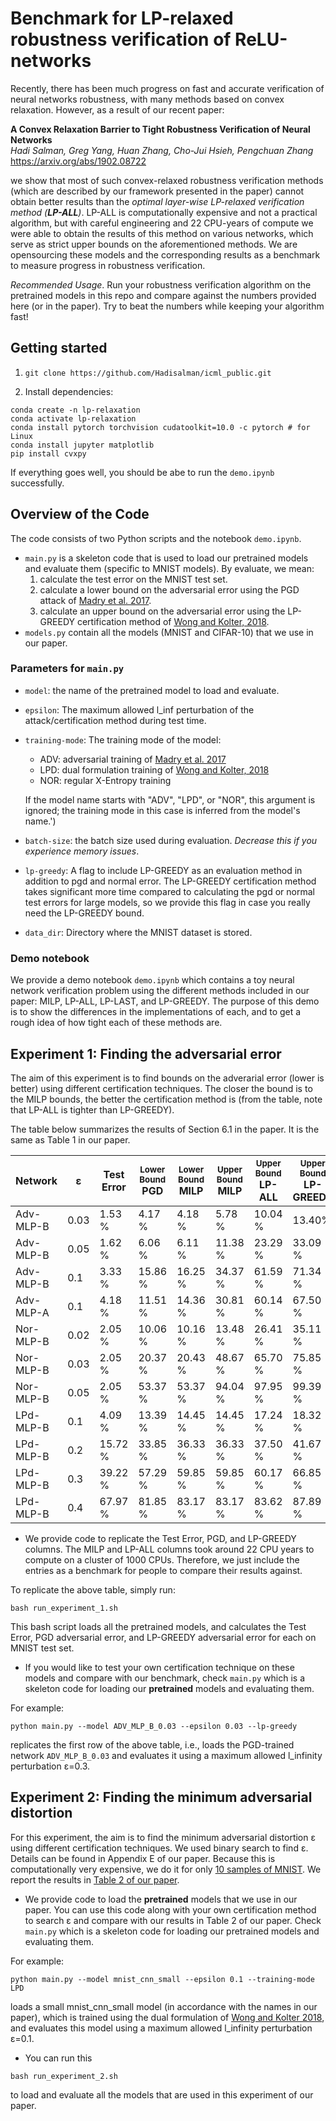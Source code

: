 # Benchmark for LP-relaxed robustness verification of ReLU-networks

Recently, there has been much progress on fast and accurate verification of neural networks robustness, with many methods based on convex relaxation. However, as a result of our recent paper:

**A Convex Relaxation Barrier to Tight Robustness Verification of Neural Networks** <br>
*Hadi Salman, Greg Yang, Huan Zhang, Cho-Jui Hsieh, Pengchuan Zhang* <br>
https://arxiv.org/abs/1902.08722

we show that most of such convex-relaxed robustness verification methods (which are described by our framework presented in the paper) cannot obtain better results than the *optimal layer-wise LP-relaxed verification method (**LP-ALL**)*. LP-ALL is computationally expensive and not a practical algorithm, but with careful engineering and 22 CPU-years of compute we were able to obtain the results of this method on various networks, which serve as strict upper bounds on the aforementioned methods. We are opensourcing these models and the corresponding results as a benchmark to measure progress in robustness verification.

*Recommended Usage*.
Run your robustness verification algorithm on the pretrained models in this repo and compare against the numbers provided here (or in the paper). Try to beat the numbers while keeping your algorithm fast!

## Getting started

1.  `git clone https://github.com/Hadisalman/icml_public.git`

2.  Install dependencies:
```
conda create -n lp-relaxation
conda activate lp-relaxation
conda install pytorch torchvision cudatoolkit=10.0 -c pytorch # for Linux
conda install jupyter matplotlib
pip install cvxpy
```
If everything goes well, you should be abe to run the `demo.ipynb` successfully.

## Overview of the Code
The code consists of two Python scripts and the notebook `demo.ipynb`.

- `main.py` is a skeleton code that is used to load our pretrained models and evaluate them (specific to MNIST models). By evaluate, we mean: 
	1. calculate the test error on the MNIST test set.
	2. calculate a lower bound on the  adversarial error using the PGD attack of [Madry et al. 2017](https://arxiv.org/abs/1706.06083).
	3. calculate an upper bound on the adversarial error using the LP-GREEDY certification method of [Wong and Kolter, 2018](https://arxiv.org/pdf/1711.00851.pdf).
- `models.py` contain all the models (MNIST and CIFAR-10) that we use in our paper.

### Parameters for `main.py`
- `model`: the name of the pretrained model to load and evaluate.
- `epsilon`: The maximum allowed l_inf perturbation of the attack/certification method during test time.
- `training-mode`: The training mode of the model:
	* ADV: adversarial training of [Madry et al. 2017](https://arxiv.org/abs/1706.06083)
	* LPD: dual formulation training of [Wong and Kolter, 2018](https://arxiv.org/pdf/1711.00851.pdf)
	* NOR: regular X-Entropy training
	
	 If the model name starts with "ADV", "LPD", or "NOR", this argument is ignored; the training mode in this case is inferred from the model's name.')
- `batch-size`: the batch size used during evaluation. *Decrease this if you experience memory issues*.
- `lp-greedy`: A flag to include LP-GREEDY as an evaluation method in addition to pgd and normal error. The LP-GREEDY certification method takes significant more time compared to calculating the pgd or normal test errors for large models, so we provide this flag in case you really need the LP-GREEDY bound.
- `data_dir`: Directory where the MNIST dataset is stored.

### Demo notebook
We provide a demo notebook `demo.ipynb` which contains a toy neural network verification problem using the different methods included in our paper: MILP, LP-ALL, LP-LAST, and LP-GREEDY. The purpose of this demo is to show the differences in the implementations of each, and to get a rough idea of how tight each of these methods are.

## Experiment 1: Finding the adversarial error
The aim of this experiment is to find bounds on the adverarial error (lower is better) using different certification techniques. The closer the bound is to the MILP bounds, the better the certification method is (from the table, note that LP-ALL is tighter than LP-GREEDY).

The table below summarizes the results of Section 6.1 in the paper. It is the same as Table 1 in our paper. 

Network | &epsilon; | Test Error | <sup>Lower Bound</sup> <br> PGD |<sup>Lower Bound</sup> <br> MILP |<sup>Upper Bound</sup> <br> MILP | <sup>Upper Bound</sup> <br> LP-ALL| <sup>Upper Bound</sup> <br> LP-GREEDY| 
------------|------------|----------------|-----------------------|---------------------|----------------|-----------|-------------|
Adv-MLP-B   | 0.03      |1.53 %            |4.17  %                 | 4.18 %                |5.78  %      | 10.04 % | 13.40% |
Adv-MLP-B   | 0.05      |1.62 %            |6.06  %                 | 6.11 %                |11.38 %      | 23.29 % | 33.09 %| 
Adv-MLP-B   | 0.1       |3.33 %            |15.86 %                 |16.25 %                |34.37 %      | 61.59 % | 71.34 %| 
Adv-MLP-A   | 0.1       |4.18 %            |11.51 %                 |14.36 %                |30.81 %      | 60.14 % | 67.50 %|
Nor-MLP-B   | 0.02      |2.05 %            |10.06 %                 |10.16 %                |13.48 %      | 26.41 % | 35.11 %| 
Nor-MLP-B   | 0.03      |2.05 %            |20.37 %                 |20.43 %                |48.67 %      | 65.70 % | 75.85 %|
Nor-MLP-B   | 0.05      |2.05 %            |53.37 %                 |53.37 %                |94.04 %      | 97.95 % | 99.39 %|  
LPd-MLP-B   | 0.1       |4.09 %            |13.39 %                 |14.45 %                |14.45 %      | 17.24 % | 18.32 %|  
LPd-MLP-B   | 0.2       |15.72 %           |33.85 %                 |36.33 %                |36.33 %      | 37.50 % | 41.67 %| 
LPd-MLP-B   | 0.3       |39.22 %           |57.29 %                 |59.85 %                |59.85 %      | 60.17 % | 66.85 %|
LPd-MLP-B   | 0.4       |67.97 %           |81.85 %                 |83.17 %                |83.17 %      | 83.62 % | 87.89 %|

* We provide code to replicate the Test Error, PGD, and LP-GREEDY columns. The MILP and LP-ALL columns took around 22 CPU years to compute on a cluster of 1000 CPUs. Therefore, we just include the entries as a benchmark for people to compare their results against.

To replicate the above table, simply run:
```
bash run_experiment_1.sh
```
This bash script loads all the pretrained models, and calculates the Test Error, PGD adversarial error, and LP-GREEDY adversarial error for each on MNIST test set.

* If you would like to test your own certification technique on these models and compare with our benchmark, check `main.py` which is a skeleton code for loading our **pretrained** models and evaluating them.

For example:
```
python main.py --model ADV_MLP_B_0.03 --epsilon 0.03 --lp-greedy
```
replicates the first row of the above table, i.e., loads the PGD-trained network `ADV_MLP_B_0.03` and evaluates it using a maximum allowed l_infinity perturbation &epsilon;=0.3.

## Experiment 2: Finding the minimum adversarial distortion
For this experiment, the aim is to find the minimum adversarial distortion &epsilon; using different certification techniques. We used binary search to find &epsilon;. Details can be found in Appendix E of our paper. Because this is computationally very expensive, we do it for only [10 samples of MNIST](https://github.com/Hadisalman/icml_public/blob/master/weights/experiment_2/ten_test_images.npy). We report the results in [Table 2 of our paper](https://github.com/Hadisalman/icml_public/blob/master/tables/table2.png).

* We provide code to load the **pretrained** models that we use in our paper. You can use this code along with your own certification method to search &epsilon; and compare with our results in Table 2 of our paper. Check `main.py` which is a skeleton code for loading our pretrained models and evaluating them.

For example:
```
python main.py --model mnist_cnn_small --epsilon 0.1 --training-mode LPD
```
loads a small mnist_cnn_small model (in accordance with the names in our paper), which is trained using the dual formulation of [Wong and Kolter 2018](https://arxiv.org/abs/1711.00851), and evaluates this model using a maximum allowed l_infinity perturbation &epsilon;=0.1.

* You can run this
```
bash run_experiment_2.sh
```
to load and evaluate all the models that are used in this experiment of our paper.
